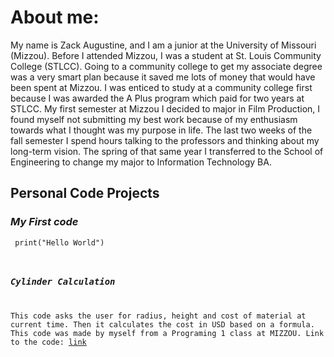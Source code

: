 # **About me:**
 My name is Zack Augustine, and I am a junior at the University of Missouri (Mizzou). Before I attended Mizzou, I was a student at St. Louis Community College (STLCC). Going to a community college to get my associate degree was a very smart plan because it saved me lots of money that would have been spent at Mizzou. I was enticed to study at a community college first because I was awarded the A Plus program which paid for two years at STLCC. My first semester at Mizzou I decided to major in Film Production, I found myself not submitting my best work because of my enthusiasm towards what I thought was my purpose in life. The last two weeks of the fall semester I spend hours talking to the professors and thinking about my long-term vision. The spring of that same year I transferred to the School of Engineering to change my major to Information Technology BA.

## **Personal Code Projects**
 ### *My First code*
 <code> print("Hello World")

 ### *Cylinder Calculation*
 This code asks the user for radius, height and cost of material at current time. Then it calculates the cost in USD based on a formula. This code was made by myself from a Programing 1 class at MIZZOU.
 Link to the code: [link](https://github.com/zacka37/Cylinder-Material-Cost-Calculator.git "Cylinder Calculation")